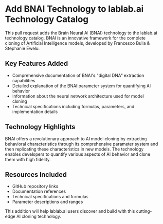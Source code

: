 # Add BNAI Technology to lablab.ai Technology Catalog

This pull request adds the Brain Neural AI (BNAI) technology to the lablab.ai technology catalog. BNAI is an innovative framework for the complete cloning of Artificial Intelligence models, developed by Francesco Bulla & Stephanie Ewelu.

## Key Features Added

- Comprehensive documentation of BNAI's "digital DNA" extraction capabilities
- Detailed explanation of the BNAI parameter system for quantifying AI behavior
- Information about the neural network architecture used for model cloning
- Technical specifications including formulas, parameters, and implementation details

## Technology Highlights

BNAI offers a revolutionary approach to AI model cloning by extracting behavioral characteristics through its comprehensive parameter system and then replicating these characteristics in new models. The technology enables developers to quantify various aspects of AI behavior and clone them with high fidelity.

## Resources Included

- GitHub repository links
- Documentation references
- Technical specifications and formulas
- Parameter descriptions and ranges

This addition will help lablab.ai users discover and build with this cutting-edge AI cloning technology.